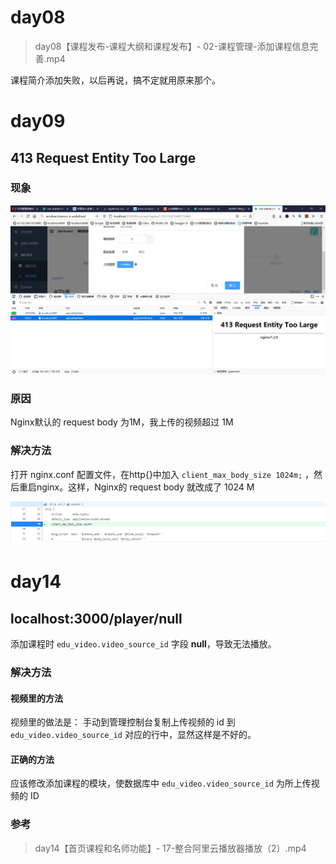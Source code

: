 # day08

> day08【课程发布-课程大纲和课程发布】- 02-课程管理-添加课程信息完善.mp4

课程简介添加失败，以后再说，搞不定就用原来那个。

# day09

## 413 Request Entity Too Large

### 现象

![image-20201122103513759](image/image-20201122103513759.png)

### 原因

Nginx默认的 request body 为1M，我上传的视频超过 1M

### 解决方法

打开 nginx.conf 配置文件，在http{}中加入  `client_max_body_size 1024m;` ，然后重启nginx。这样，Nginx的 request body 就改成了 1024 M

![image-20201122105213188](image/image-20201122105213188.png)

# day14

## localhost:3000/player/null

添加课程时 `edu_video.video_source_id`  字段 **null**，导致无法播放。

### 解决方法

#### 视频里的方法

视频里的做法是： 手动到管理控制台复制上传视频的 id 到 `edu_video.video_source_id` 对应的行中，显然这样是不好的。

#### 正确的方法

应该修改添加课程的模块，使数据库中 `edu_video.video_source_id` 为所上传视频的 ID 

### 参考

> day14【首页课程和名师功能】- 17-整合阿里云播放器播放（2）.mp4

